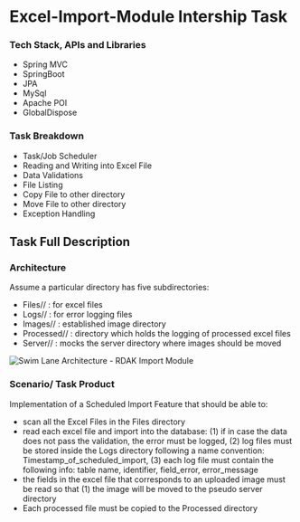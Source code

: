 # Excel-Import-Module Intership Task

### Tech Stack, APIs and Libraries
- Spring MVC
- SpringBoot
- JPA
- MySql
- Apache POI
- GlobalDispose


### Task Breakdown
- Task/Job Scheduler
- Reading and Writing into Excel File
- Data Validations
- File Listing
- Copy File to other directory
- Move File to other directory
- Exception Handling


## Task Full Description

### Architecture
Assume a particular directory has five subdirectories:
- Files// : for excel files
- Logs// : for error logging files
- Images// : established image directory
- Processed// : directory which holds the logging of processed excel files
- Server// : mocks the server directory where images should be moved

![Swim Lane Architecture  - RDAK Import Module](https://user-images.githubusercontent.com/80081189/130224744-de1bb620-652a-4473-a01e-ef1b1aa8c6d3.jpg)

### Scenario/ Task Product
Implementation of a Scheduled Import Feature that should be able to: 
- scan all the Excel Files in the Files directory
- read each excel file and import into the database: (1) if in case the data does not pass the validation, the error must be logged, (2) log files must be stored inside the Logs directory following a name convention: Timestamp_of_scheduled_import, (3) each log file must contain the following info: table name, identifier, field_error, error_message
- the fields in the excel file that corresponds to an uploaded image must be read so that (1) the image will be moved to the pseudo server directory
- Each processed file must be copied to the Processed directory  
